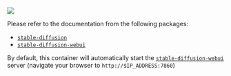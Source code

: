
<img src="https://raw.githubusercontent.com/dusty-nv/jetson-containers/docs/docs/images/diffusion_robots_lake.jpg">

Please refer to the documentation from the following packages:

* [`stable-diffusion`](/packages/diffusion/stable-diffusion)
* [`stable-diffusion-webui`](/packages/diffusion/stable-diffusion-webui)
    
By default, this container will automatically start the [`stable-diffusion-webui`](/packages/diffusion/stable-diffusion-webui) server (navigate your browser to `http://$IP_ADDRESS:7860`)
 
